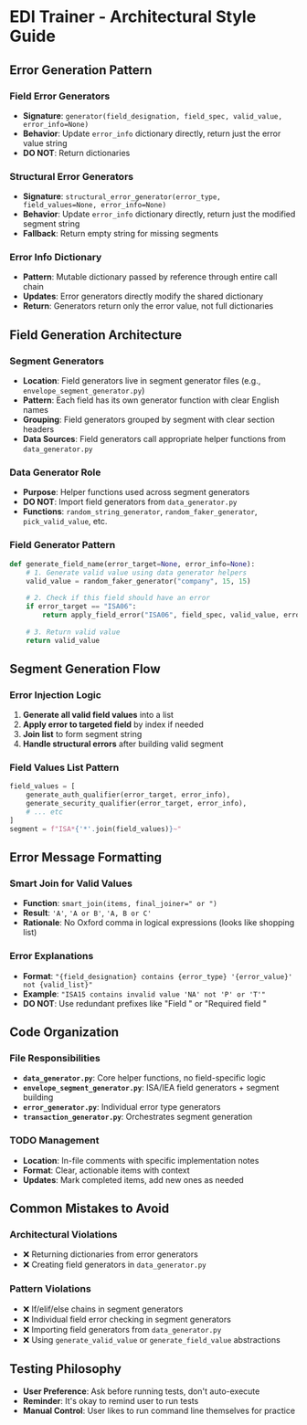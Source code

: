 # EDI Trainer - Architectural Style Guide

## Error Generation Pattern

### Field Error Generators
- **Signature**: `generator(field_designation, field_spec, valid_value, error_info=None)`
- **Behavior**: Update `error_info` dictionary directly, return just the error value string
- **DO NOT**: Return dictionaries 

### Structural Error Generators  
- **Signature**: `structural_error_generator(error_type, field_values=None, error_info=None)`
- **Behavior**: Update `error_info` dictionary directly, return just the modified segment string
- **Fallback**: Return empty string for missing segments

### Error Info Dictionary
- **Pattern**: Mutable dictionary passed by reference through entire call chain
- **Updates**: Error generators directly modify the shared dictionary
- **Return**: Generators return only the error value, not full dictionaries

## Field Generation Architecture

### Segment Generators
- **Location**: Field generators live in segment generator files (e.g., `envelope_segment_generator.py`)
- **Pattern**: Each field has its own generator function with clear English names
- **Grouping**: Field generators grouped by segment with clear section headers
- **Data Sources**: Field generators call appropriate helper functions from `data_generator.py`

### Data Generator Role
- **Purpose**: Helper functions used across segment generators
- **DO NOT**: Import field generators from `data_generator.py`
- **Functions**: `random_string_generator`, `random_faker_generator`, `pick_valid_value`, etc.

### Field Generator Pattern
```python
def generate_field_name(error_target=None, error_info=None):
    # 1. Generate valid value using data generator helpers
    valid_value = random_faker_generator("company", 15, 15)
    
    # 2. Check if this field should have an error
    if error_target == "ISA06":
        return apply_field_error("ISA06", field_spec, valid_value, error_info)
    
    # 3. Return valid value
    return valid_value
```

## Segment Generation Flow

### Error Injection Logic
1. **Generate all valid field values** into a list
2. **Apply error to targeted field** by index if needed
3. **Join list** to form segment string
4. **Handle structural errors** after building valid segment

### Field Values List Pattern
```python
field_values = [
    generate_auth_qualifier(error_target, error_info),
    generate_security_qualifier(error_target, error_info),
    # ... etc
]
segment = f"ISA*{'*'.join(field_values)}~"
```

## Error Message Formatting

### Smart Join for Valid Values
- **Function**: `smart_join(items, final_joiner=" or ")`
- **Result**: `'A'`, `'A or B'`, `'A, B or C'`
- **Rationale**: No Oxford comma in logical expressions (looks like shopping list)

### Error Explanations
- **Format**: `"{field_designation} contains {error_type} '{error_value}' not {valid_list}"`
- **Example**: `"ISA15 contains invalid value 'NA' not 'P' or 'T'"`
- **DO NOT**: Use redundant prefixes like "Field " or "Required field "

## Code Organization

### File Responsibilities
- **`data_generator.py`**: Core helper functions, no field-specific logic
- **`envelope_segment_generator.py`**: ISA/IEA field generators + segment building
- **`error_generator.py`**: Individual error type generators
- **`transaction_generator.py`**: Orchestrates segment generation

### TODO Management
- **Location**: In-file comments with specific implementation notes
- **Format**: Clear, actionable items with context
- **Updates**: Mark completed items, add new ones as needed

## Common Mistakes to Avoid

### Architectural Violations
- ❌ Returning dictionaries from error generators
- ❌ Creating field generators in `data_generator.py`

### Pattern Violations
- ❌ If/elif/else chains in segment generators
- ❌ Individual field error checking in segment generators  
- ❌ Importing field generators from `data_generator.py`
- ❌ Using `generate_valid_value` or `generate_field_value` abstractions


## Testing Philosophy
- **User Preference**: Ask before running tests, don't auto-execute
- **Reminder**: It's okay to remind user to run tests
- **Manual Control**: User likes to run command line themselves for practice
